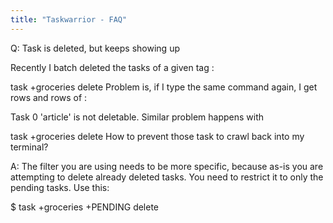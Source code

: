 ```yaml
---
title: "Taskwarrior - FAQ"
---
```


Q: Task is deleted, but keeps showing up

Recently I batch deleted the tasks of a given tag :

task +groceries delete
Problem is, if I type the same command again, I get rows and rows of :

Task 0 'article' is not deletable.
Similar problem happens with

task +groceries delete
How to prevent those task to crawl back into my terminal?

A: The filter you are using needs to be more specific, because as-is you are attempting to delete already deleted tasks.
You need to restrict it to only the pending tasks.
Use this:

$ task +groceries +PENDING delete

